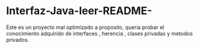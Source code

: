 # Interfaz-Java-leer-README-
Este es un proyecto mal optimizado a proposito, queria probar el conocimiento adquirido de interfaces , herencia , clases privadas y metodos privados.
